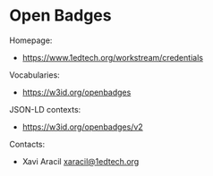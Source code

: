Open Badges
===

Homepage:
* https://www.1edtech.org/workstream/credentials

Vocabularies:
* https://w3id.org/openbadges

JSON-LD contexts:
* https://w3id.org/openbadges/v2

Contacts:
* Xavi Aracil <xaracil@1edtech.org>
